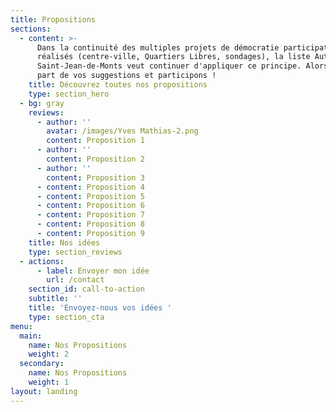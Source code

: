 ```yaml
---
title: Propositions
sections:
  - content: >-
      Dans la continuité des multiples projets de démocratie participative déjà
      réalisés (centre-ville, Quartiers Libres, sondages), la liste Autrement
      Saint-Jean-de-Monts veut continuer d'appliquer ce principe. Alors, faites
      part de vos suggestions et participons !
    title: Découvrez toutes nos propositions
    type: section_hero
  - bg: gray
    reviews:
      - author: ''
        avatar: /images/Yves Mathias-2.png
        content: Proposition 1
      - author: ''
        content: Proposition 2
      - author: ''
        content: Proposition 3
      - content: Proposition 4
      - content: Proposition 5
      - content: Proposition 6
      - content: Proposition 7
      - content: Proposition 8
      - content: Proposition 9
    title: Nos idées
    type: section_reviews
  - actions:
      - label: Envoyer mon idée
        url: /contact
    section_id: call-to-action
    subtitle: ''
    title: 'Envoyez-nous vos idées '
    type: section_cta
menu:
  main:
    name: Nos Propositions
    weight: 2
  secondary:
    name: Nos Propositions
    weight: 1
layout: landing
---
```


